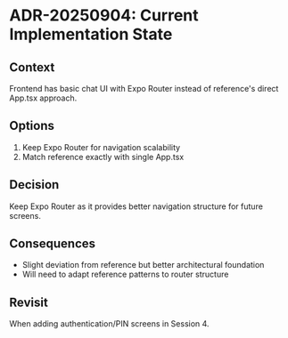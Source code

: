 # ADR-20250904: Current Implementation State

## Context
Frontend has basic chat UI with Expo Router instead of reference's direct App.tsx approach.

## Options
1. Keep Expo Router for navigation scalability
2. Match reference exactly with single App.tsx

## Decision
Keep Expo Router as it provides better navigation structure for future screens.

## Consequences
- Slight deviation from reference but better architectural foundation
- Will need to adapt reference patterns to router structure

## Revisit
When adding authentication/PIN screens in Session 4.